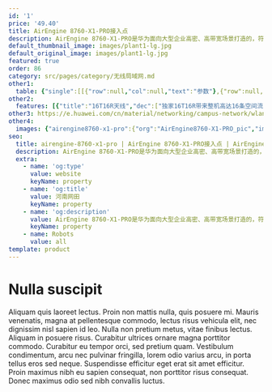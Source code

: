 ```yaml
---
id: '1'
price: '49.40'
title: AirEngine 8760-X1-PRO接入点
description: AirEngine 8760-X1-PRO是华为面向大型企业高密、高带宽场景打造的，符合Wi-Fi 6（802.11ax）标准，且拥有16天线的室内旗舰AP。它将适用于企业办公、政府、高教、普教等各行业的场景。 AirEngine 8760内置双频智能天线，高达16条空间流让整机速率达到10.75Gbps，享受光纤般的无线体验。默认支持软件定义射频，可以在双频，三频，以及双频+独立扫描射频三种模式间切换，以灵活满足高干扰或高密接入等多种场景的需要。经过独特设计的双频智能天线，有效提升信号的增益，且让信号随用户而动，让信号覆盖无死角。
default_thumbnail_image: images/plant1-lg.jpg
default_original_image: images/plant1-lg.jpg
featured: true
order: 86
category: src/pages/category/无线局域网.md
other1: 
  table: {"single":[[{"row":null,"col":null,"text":"参数"},{"row":null,"col":null,"text":"AirEngine 8760-X1-PRO"}],[{"row":null,"col":null,"text":"尺寸（宽 x 深 x 高）"},{"row":null,"col":null,"text":"220mm×220mm×61mm"}],[{"row":null,"col":null,"text":"电源输入"},{"row":null,"col":null,"text":"DC：48V±10%\nPoE供电：满足802.3bt以太网供电标准"}],[{"row":null,"col":null,"text":"最大用户数"},{"row":null,"col":null,"text":"≤1024（双射频模式）\n≤1152（三射频模式）\n说明：使用环境不同实际用户数存在差异。"}],[{"row":null,"col":null,"text":"接口"},{"row":null,"col":null,"text":"2x10GE电口 + 1x10GE SFP+"}],[{"row":null,"col":null,"text":"蓝牙"},{"row":null,"col":null,"text":"蓝牙5.0"}],[{"row":null,"col":null,"text":"物联网"},{"row":null,"col":null,"text":"内置物联网插槽"}],[{"row":null,"col":null,"text":"工作温度"},{"row":null,"col":null,"text":" -10℃ ～+50℃"}],[{"row":null,"col":null,"text":"天线类型"},{"row":null,"col":null,"text":"内置智能天线"}],[{"row":null,"col":null,"text":"MIMO:空间流"},{"row":null,"col":null,"text":"2.4GHz: 4×4:4，5GHz: 12×12:8\n2.4GHz: 4×4:4，5GHz-0: 8×8:8，5GHz-1: 4x4:4"}],[{"row":null,"col":null,"text":"无线协议"},{"row":null,"col":null,"text":"802.11a/b/g/n/ac/ac Wave2/ax"}],[{"row":null,"col":null,"text":"最高速率"},{"row":null,"col":null,"text":"10.75Gbps"}]]}
other2:
  features: [{"title":"16T16R天线","dec":["独家16T16R带来整机高达16条空间流，吞吐量高达10.75Gbps（8 SS @ 160MHz，4SS @ 40MHz），为AR/VR，4K高清视频等大流量业务提供光纤一样的网络体验。"]},{"title":"智能天线","dec":["内置双频共口面智能天线，自动抑制干扰，覆盖半径提升20%，同位置信号强度提升100%，给用户带来稳定无死角的覆盖"]},{"title":"随时随地100Mbps","dec":["独家OFDMA与MU-MIMO整网联合调度，在高密接入下整网的性能大幅提升。同时，内置的独立射频扫描可主动探测网络环境，预测网络状态，持续的动态优化网络，保持整网100Mbps无处不在的用户体验"]}]
other3: https://e.huawei.com/cn/material/networking/campus-network/wlan/c118f27d5b75431b82f3eac30547966a
other4:
  images: {"airengine8760-x1-pro":{"org":"AirEngine8760-X1-PRO_pic","img":["bottom.png","front.png","front_left.png","front_right.png","front_top.png","front_top_2.png","rear_top.png","top.png"]}}
seo:
  title: airengine-8760-x1-pro | AirEngine 8760-X1-PRO接入点 | AirEngine 8700系列 | 室内接入点 | 无线局域网 | 企业网络
  description: AirEngine 8760-X1-PRO是华为面向大型企业高密、高带宽场景打造的，符合Wi-Fi 6（802.11ax）标准，且拥有16天线的室内旗舰AP。它将适用于企业办公、政府、高教、普教等各行业的场景。 AirEngine 8760内置双频智能天线，高达16条空间流让整机速率达到10.75Gbps，享受光纤般的无线体验。默认支持软件定义射频，可以在双频，三频，以及双频+独立扫描射频三种模式间切换，以灵活满足高干扰或高密接入等多种场景的需要。经过独特设计的双频智能天线，有效提升信号的增益，且让信号随用户而动，让信号覆盖无死角。
  extra:
    - name: 'og:type'
      value: website
      keyName: property
    - name: 'og:title'
      value: 河南网田
      keyName: property
    - name: 'og:description'
      value: AirEngine 8760-X1-PRO是华为面向大型企业高密、高带宽场景打造的，符合Wi-Fi 6（802.11ax）标准，且拥有16天线的室内旗舰AP。它将适用于企业办公、政府、高教、普教等各行业的场景。 AirEngine 8760内置双频智能天线，高达16条空间流让整机速率达到10.75Gbps，享受光纤般的无线体验。默认支持软件定义射频，可以在双频，三频，以及双频+独立扫描射频三种模式间切换，以灵活满足高干扰或高密接入等多种场景的需要。经过独特设计的双频智能天线，有效提升信号的增益，且让信号随用户而动，让信号覆盖无死角。
      keyName: property
    - name: Robots
      value: all
template: product
---
```


# Nulla suscipit

Aliquam quis laoreet lectus. Proin non mattis nulla, quis posuere mi. Mauris venenatis, magna at pellentesque commodo, lectus risus vehicula elit, nec dignissim nisl sapien id leo. Nulla non pretium metus, vitae finibus lectus. Aliquam in posuere risus. Curabitur ultrices ornare magna porttitor commodo. Curabitur eu tempor orci, sed pretium quam. Vestibulum condimentum, arcu nec pulvinar fringilla, lorem odio varius arcu, in porta tellus eros sed neque. Suspendisse efficitur eget erat sit amet efficitur. Proin maximus nibh eu sapien consequat, non porttitor risus consequat. Donec maximus odio sed nibh convallis luctus.